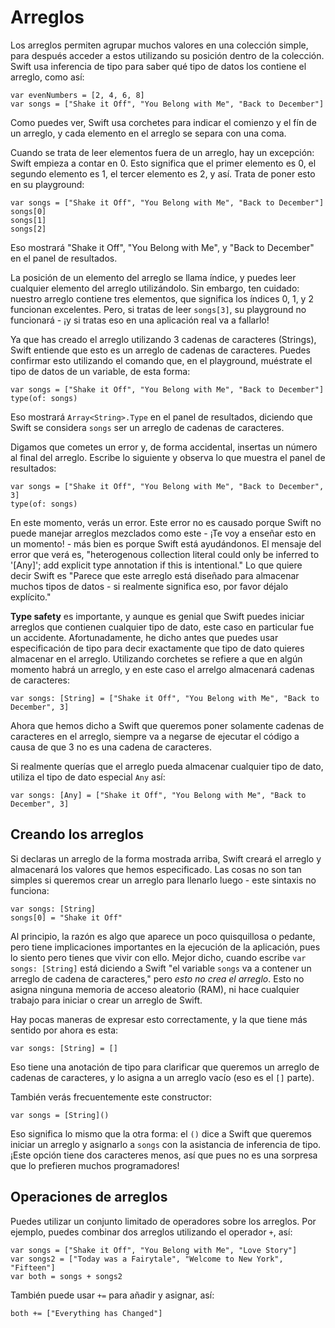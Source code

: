 # Arreglos

Los arreglos permiten agrupar muchos valores en una colección simple, para después acceder a estos utilizando su posición dentro de la colección. Swift usa inferencia de tipo para saber qué tipo de datos los contiene el arreglo, como así:

    var evenNumbers = [2, 4, 6, 8]
    var songs = ["Shake it Off", "You Belong with Me", "Back to December"]
    
Como puedes ver, Swift usa corchetes para indicar el comienzo y el fín de un arreglo, y cada elemento en el arreglo se separa con una coma.

Cuando se trata de leer elementos fuera de un arreglo, hay un excepción: Swift empieza a contar en 0. Esto significa que el primer elemento es 0, el segundo elemento es 1, el tercer elemento es 2, y así. Trata de poner esto en su playground:

    var songs = ["Shake it Off", "You Belong with Me", "Back to December"]
    songs[0]
    songs[1]
    songs[2]

Eso mostrará "Shake it Off", "You Belong with Me", y "Back to December" en el panel de resultados.

La posición de un elemento del arreglo se llama índice, y puedes leer cualquier elemento del arreglo utilizándolo. Sin embargo, ten cuidado: nuestro arreglo contiene tres elementos, que significa los índices 0, 1, y 2 funcionan excelentes. Pero, si tratas de leer `songs[3]`, su playground no funcionará - ¡y si tratas eso en una aplicación real va a fallarlo!

Ya que has creado el arreglo utilizando 3 cadenas de caracteres (Strings), Swift entiende que esto es un arreglo de cadenas de caracteres. Puedes confirmar esto utilizando el comando que, en el playground, muéstrate el tipo de datos de un variable, de esta forma:

    var songs = ["Shake it Off", "You Belong with Me", "Back to December"]
    type(of: songs)

Eso mostrará `Array<String>.Type` en el panel de resultados, diciendo que Swift se considera `songs` ser un arreglo de cadenas de caracteres.

Digamos que cometes un error y, de forma accidental, insertas un número al final del arreglo. Escribe lo siguiente y observa lo que muestra el panel de resultados:

    var songs = ["Shake it Off", "You Belong with Me", "Back to December", 3]
    type(of: songs)

En este momento, verás un error. Este error no es causado porque Swift no puede manejar arreglos mezclados como este - ¡Te voy a enseñar esto en un momento! - más bien es porque Swift está ayudándonos. El mensaje del error que verá es, "heterogenous collection literal could only be inferred to '[Any]'; add explicit type annotation if this is intentional." Lo que quiere decir Swift es "Parece que este arreglo está diseñado para almacenar muchos tipos de datos - si realmente significa eso, por favor déjalo explícito."

**Type safety** es importante, y aunque es genial que Swift puedes iniciar arreglos que contienen cualquier tipo de dato, este caso en particular fue un accidente. Afortunadamente, he dicho antes que puedes usar especificación de tipo para decir exactamente que tipo de dato quieres almacenar en el arreglo. Utilizando corchetes se refiere a que en algún momento habrá un arreglo, y en este caso el arrelgo almacenará cadenas de caracteres:

    var songs: [String] = ["Shake it Off", "You Belong with Me", "Back to December", 3]

Ahora que hemos dicho a Swift que queremos poner solamente cadenas de caracteres en el arreglo, siempre va a negarse de ejecutar el código a causa de que 3 no es una cadena de caracteres.

Si realmente querías que el arreglo pueda almacenar cualquier tipo de dato, utiliza el tipo de dato especial `Any` así:

    var songs: [Any] = ["Shake it Off", "You Belong with Me", "Back to December", 3]

## Creando los arreglos

Si declaras un arreglo de la forma mostrada arriba, Swift creará el arreglo y almacenará los valores que hemos especificado. Las cosas no son tan simples si queremos crear un arreglo para llenarlo luego - este sintaxis no funciona:

    var songs: [String]
    songs[0] = "Shake it Off"

Al principio, la razón es algo que aparece un poco quisquillosa o pedante, pero tiene implicaciones importantes en la ejecución de la aplicación, pues lo siento pero tienes que vivir con ello. Mejor dicho, cuando escribe `var songs: [String]` está diciendo a Swift "el variable `songs` va a contener un arreglo de cadena de caracteres," pero *esto no crea el arreglo*. Esto no asigna ninguna memoria de acceso aleatorio (RAM), ni hace cualquier trabajo para iniciar o crear un arreglo de Swift.

Hay pocas maneras de expresar esto correctamente, y la que tiene más sentido por ahora es esta: 

    var songs: [String] = []

Eso tiene una anotación de tipo para clarificar que queremos un arreglo de cadenas de caracteres, y lo asigna a un arreglo vacío (eso es el `[]` parte).

También verás frecuentemente este constructor:

    var songs = [String]()

Eso significa lo mismo que la otra forma: el `()` dice a Swift que queremos iniciar un arreglo y asignarlo a `songs` con la asistancia de inferencia de tipo. ¡Este opción tiene dos caracteres menos, así que pues no es una sorpresa que lo prefieren muchos programadores!

## Operaciones de arreglos

Puedes utilizar un conjunto limitado de operadores sobre los arreglos. Por ejemplo, puedes combinar dos arreglos utilizando el operador `+`, así:

    var songs = ["Shake it Off", "You Belong with Me", "Love Story"]
    var songs2 = ["Today was a Fairytale", "Welcome to New York", "Fifteen"]
    var both = songs + songs2

También puede usar `+=` para añadir y asignar, así:

    both += ["Everything has Changed"]
